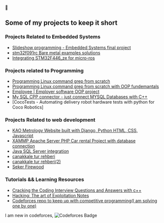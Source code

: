 &#129535;

## Some of my projects to keep it short


### Projects Related to Embedded Systems
- [Slideshow programming - Embedded Systems final project](https://github.com/followthwhiterabbit/GLCD_slideshow_project)
- [stm32f091rc Bare metal examples solutions](https://github.com/followthwhiterabbit/stm32f091rc_bare_metal_examples)
- [Integrating STM32F446_ze for micro-ros ](https://github.com/followthwhiterabbit/ros2_microros_publisher_subscriber)



### Projects related to Programming 
- [Programming Linux command grep from scratch](https://github.com/followthwhiterabbit/grep_cpp)
- [Programming Linux command grep from scratch with OOP fundemantals](https://github.com/followthwhiterabbit/grep_oop)
- [Employee | Employer software OOP project](https://github.com/followthwhiterabbit/OOP_Project)
- [My SQL CPP connector - just connect MYSQL Databases with C++ ](https://github.com/followthwhiterabbit/mysql_cpp_connector)
- [CocoTests - Automating delivery robot hardware tests with python for Coco Robotics]


### Projects Related to web development
- [KAO Metrology Website built with Django, Python HTML, CSS, Javascript](https://github.com/followthwhiterabbit/kao_website_ci_cd)
- [XAMMP Apache Server PHP Car rental Project with database connection](https://github.com/followthwhiterabbit/xammp_car_rental_s7697)
- [Java SQL Server integration](https://github.com/followthwhiterabbit/wwsis_java_sql_server_integration)
- [canakkale tur rehberi](https://çanakkaleturrehberi.com)
- [canakkale tur rehberi(2)](https://canakkaleturrehberi.com.tr)
- [Seker Firewood](https://kayhansekeryakacakodun.com)

### Tutorials && Learning Resources
- [Cracking the Coding Interview Questions and Answers with c++](https://github.com/followthwhiterabbit/cracking_the_coding_interview)
- [Hacking: The art of Exploitation Notes](https://github.com/followthwhiterabbit/hacking_the_art_of_exploitation)
- [Codeforces repo to keep up with competitive programming(I am solving one by one)](https://github.com/followthwhiterabbit/codeforces)

I am new in codeforces, ![Codeforces Badge](https://codeforces-readme-stats.vercel.app/api/badge?username=followthwhiterabbit)

